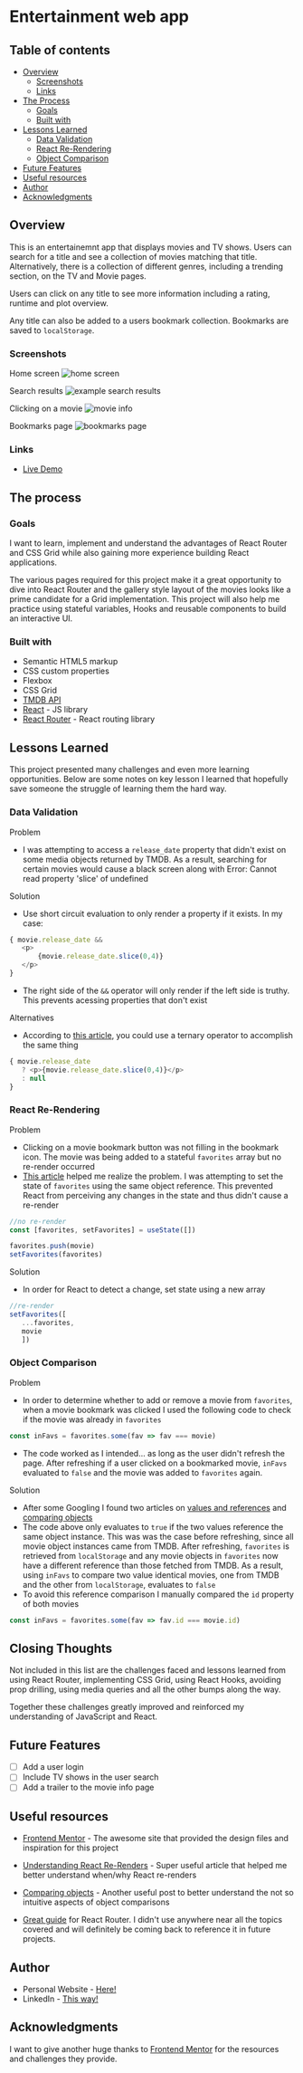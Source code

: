 # Entertainment web app

## Table of contents

- [Overview](#overview)    
  - [Screenshots](#screenshots)
  - [Links](#links)
- [The Process](#the-process)
  - [Goals](#goals)
  - [Built with](#built-with)
- [Lessons Learned](#lessons-learned) 
  - [Data Validation](#data-validation)
  - [React Re-Rendering](#react-re-rendering)
  - [Object Comparison](#object-comparison)
- [Future Features](#future-features)
- [Useful resources](#useful-resources)
- [Author](#author)
- [Acknowledgments](#acknowledgments)

## Overview

This is an entertainemnt app that displays movies and TV shows. Users can search for a title and see a collection of movies matching that title. Alternatively, there is a collection of different genres, including a trending section, on the TV and Movie pages.

Users can click on any title to see more information including a rating, runtime and plot overview.

Any title can also be added to a users bookmark collection. Bookmarks are saved to `localStorage`.
### Screenshots

Home screen
![home screen](./src/assets/screenshots/home.png?raw=true)

Search results
![example search results](./src/assets/screenshots/results.png?raw=true)

Clicking on a movie
![movie info](./src/assets/screenshots/focused.png?raw=true)

Bookmarks page
![bookmarks page](./src/assets/screenshots/bookmarks.png?raw=true)
### Links
- [Live Demo](https://entertainment-app-4ce2a.web.app/)

## The process

### Goals
I want to learn, implement and understand the advantages of React Router and CSS Grid while also gaining more experience building React applications. 

The various pages required for this project make it a great opportunity to dive into React Router and the gallery style layout of the movies looks like a prime candidate for a Grid implementation. This project will also help me practice using stateful variables, Hooks and reusable components to build an interactive UI.

### Built with

- Semantic HTML5 markup
- CSS custom properties
- Flexbox
- CSS Grid
- [TMDB API](https://www.themoviedb.org/documentation/api?language=en-US)
- [React](https://reactjs.org/) - JS library
- [React Router](https://reactrouter.com/en/main) - React routing library

## Lessons Learned

This project presented many challenges and even more learning opportunities. Below are some notes on key lesson I learned that hopefully save someone the struggle of learning them the hard way.

### **Data Validation**

 Problem
 * I was attempting to access a `release_date` property that didn't exist on some media objects returned by TMDB. As a result, searching for certain movies would cause a black screen along with Error: Cannot read property 'slice' of undefined
 
Solution

 * Use short circuit evaluation to only render a property if it exists. In my case: 
 ```js
 { movie.release_date && 
    <p>
        {movie.release_date.slice(0,4)}
    </p> 
}
 ```
 * The right side of the `&&` operator will only render if the left side is truthy. This prevents acessing properties that don't exist

 Alternatives

 * According to [this article](https://medium.com/geekculture/stop-using-for-conditional-rendering-in-react-a0f7b96200f8), you could use a ternary operator to accomplish the same thing
 ```js
 { movie.release_date 
    ? <p>{movie.release_date.slice(0,4)}</p> 
    : null 
}

 ```

 ### **React Re-Rendering**

Problem

 * Clicking on a movie bookmark button was not filling in the bookmark icon. The movie was being added to a stateful `favorites` array but no re-render occurred
 * [This article](https://blog.logrocket.com/how-when-to-force-react-component-re-render/) helped me realize the problem. I was attempting to set the state of `favorites` using the same object reference. This prevented React from perceiving any changes in the state and thus didn't cause a re-render
 ```js
 //no re-render
 const [favorites, setFavorites] = useState([])

favorites.push(movie)
setFavorites(favorites)
 ```

 Solution

 * In order for React to detect a change, set state using a new array

 ```js
 //re-render
 setFavorites([
    ...favorites,
    movie
    ])
 ```

### **Object Comparison**

Problem

* In order to determine whether to add or remove a movie from `favorites`, when a movie bookmark was clicked I used the following code to check if the movie was already in `favorites`
```js
const inFavs = favorites.some(fav => fav === movie)
```
* The code worked as I intended... as long as the user didn't refresh the page. After refreshing if a user clicked on
a bookmarked movie, `inFavs`  evaluated to `false` and the movie was added to `favorites` again.

Solution

* After some Googling I found  two articles on [values and references](https://dmitripavlutin.com/value-vs-reference-javascript/)
and [comparing objects](https://dmitripavlutin.com/how-to-compare-objects-in-javascript/)
* The code above only evaluates to `true` if the two values reference the same object instance. This was was the case before refreshing, since all movie object instances came from TMDB. After refreshing, `favorites` is retrieved from `localStorage` and any movie objects in `favorites` now have a different reference than those fetched from TMDB. As a result, using `inFavs` to compare two value identical movies, one from TMDB and the other from `localStorage`, evaluates to `false`
* To avoid this reference comparison I manually compared the `id` property of both movies
```js
const inFavs = favorites.some(fav => fav.id === movie.id)
```
## Closing Thoughts
Not included in this list are the challenges faced and lessons learned from using React Router, implementing CSS Grid, using React Hooks, avoiding prop drilling, using media queries and all the other bumps along the way.

Together these challenges greatly improved and reinforced my understanding of JavaScript and React. 

## Future Features
- [ ]  Add a user login
- [ ]  Include TV shows in the user search
- [ ]  Add a trailer to the movie info page 

## Useful resources

- [Frontend Mentor](https://www.frontendmentor.io/challenges) - The awesome site that provided the design files and inspiration for this project 

- [Understanding React Re-Renders](https://blog.logrocket.com/how-when-to-force-react-component-re-render/) - Super useful article that helped me better understand when/why React re-renders

- [Comparing objects](https://dmitripavlutin.com/how-to-compare-objects-in-javascript/) - Another useful post to better understand the not so intuitive aspects of object comparisons 

- [Great guide](https://ui.dev/react-router-tutorial) for React Router. I didn't use anywhere near all the topics covered and will definitely be coming back to reference it in future projects. 

## Author

- Personal Website - [Here!](https://allanmartinez.me/)
- LinkedIn - [This way!](https://www.linkedin.com/in/allan-martinez-ab8848252/)


## Acknowledgments
I want to give another huge thanks to [Frontend Mentor](https://www.frontendmentor.io/challenges) for the resources and challenges they provide. 